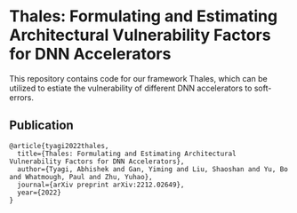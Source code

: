 # Thales: Formulating and Estimating Architectural Vulnerability Factors for DNN Accelerators
This repository contains code for our framework Thales, which can be utilized to estiate the vulnerability of different DNN accelerators to soft-errors.

## Publication
```
@article{tyagi2022thales,
  title={Thales: Formulating and Estimating Architectural Vulnerability Factors for DNN Accelerators},
  author={Tyagi, Abhishek and Gan, Yiming and Liu, Shaoshan and Yu, Bo and Whatmough, Paul and Zhu, Yuhao},
  journal={arXiv preprint arXiv:2212.02649},
  year={2022}
}
```
